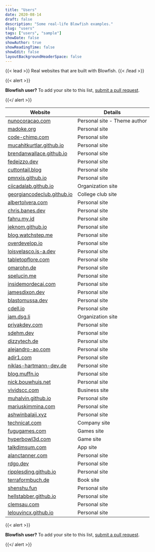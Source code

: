 ```yaml
---
title: "Users"
date: 2020-08-14
draft: false
description: "Some real-life Blowfish examples."
slug: "users"
tags: ["users", "sample"]
showDate: false
showAuthor: true
showReadingTime: false
showEdit: false
layoutBackgroundHeaderSpace: false
---
```

 

{{< lead >}}
Real websites that are built with Blowfish.
{{< /lead >}}


{{< alert >}}

**Blowfish user?** To add your site to this list, [submit a pull request](https://github.com/nunocoracao/blowfish/blob/main/exampleSite/content/users/index.md).

{{</ alert >}}

| Website                                                               | Details                      |
| --------------------------------------------------------------------- | ---------------------------- |
| [nunocoracao.com](https://nunocoracao.com)                            | Personal site - Theme author |
| [madoke.org](https://madoke.org/)                                     | Personal site                |
| [code-chimp.com](https://code-chimp.com)                              | Personal site                |
| [mucahitkurtlar.github.io](https://mucahitkurtlar.github.io)          | Personal site                |
| [brendanwallace.github.io](https://brendanwallace.github.io)          | Personal site                |
| [fedeizzo.dev](https://fedeizzo.dev)                                  | Personal site                |
| [cuttontail.blog](https://cuttontail.blog)                            | Personal site                |
| [pmnxis.github.io](https://pmnxis.github.io)                          | Personal site                |
| [ciicadalab.github.io](https://ciicadalab.github.io)                  | Organization site            |
| [georgiancodeclub.github.io](https://georgiancodeclub.github.io)      | College club site            |
| [albertolvera.com](https://albertolvera.com)                          | Personal site                |
| [chris.banes.dev](https://chris.banes.dev)                            | Personal site                |
| [fahru.my.id](https://www.fahru.my.id)                                | Personal site                |
| [jeknom.github.io](https://jeknom.github.io)                          | Personal site                |
| [blog.watchstep.me](https://blog.watchstep.me)                        | Personal site                |
| [overdevelop.io](https://overdevelop.io)                              | Personal site                |
| [loisvelasco.is-a.dev](https://loisvelasco.is-a.dev)                  | Personal site                |
| [tabletopflore.com](https://www.tabletopflore.com)                    | Personal site                |
| [omarohn.de](https://omarohn.de)                                      | Personal site                |
| [spelucin.me](https://spelucin.me)                                    | Personal site                |
| [insidemordecai.com](https://insidemordecai.com)                      | Personal site                |
| [jamesdixon.dev](https://jamesdixon.dev)                              | Personal site                |
| [blastomussa.dev](https://blastomussa.dev)                            | Personal site                |
| [cdell.io](https://cdell.io)                                          | Personal site                |
| [jam.dsg.li](https://jam.dsg.li)                                      | Organization site            |
| [priyakdey.com](https://priyakdey.com)                                | Personal site                |
| [sdehm.dev](https://sdehm.dev)                                        | Personal site                |
| [dizzytech.de](https://dizzytech.de)                                  | Personal site                |
| [alejandro-ao.com](https://alejandro-ao.com/)                         | Personal site                |
| [adir1.com](https://adir1.com/)                                       | Personal site                |
| [niklas-hartmann-dev.de](https://niklas-hartmann-dev.de/)             | Personal site                |
| [blog.muffn.io](https://blog.muffn.io/)                               | Personal site                |
| [nick.bouwhuis.net](https://nick.bouwhuis.net)                        | Personal site                |
| [vividscc.com](https://vividscc.com/)                                 | Business site                |
| [muhalvin.github.io](https://muhalvin.github.io/)                     | Personal site                |
| [mariuskimmina.com](https://mariuskimmina.com/)                       | Personal site                |
| [ashwinbalaji.xyz](https://ashwinbalaji.xyz/)                         | Personal site                |
| [technicat.com](https://technicat.com/)                               | Company site                 |
| [fugugames.com](https://fugugames.com/)                               | Games site                   |
| [hyperbowl3d.com](https://hyperbowl3d.com/)                           | Game site                    |
| [talkdimsum.com](https://talkdimsum.com/)                             | App site                     |
| [alanctanner.com](https://alanctanner.com/)                           | Personal site                |
| [rdgo.dev](https://rdgo.dev/)                                         | Personal site                |
| [ripplesding.github.io](https://ripplesding.github.io/)               | Personal site                |
| [terraformbuch.de](https://terraformbuch.de/)                         | Book site                    |
| [shenshu.fun](https://shenshu.fun/)                                   | Personal site                |
| [hellstabber.github.io](https://hellstabber.github.io/)               | Personal site                |
| [clemsau.com](https://clemsau.com/)                                   | Personal site                |
| [lelouvincx.github.io](https://lelouvincx.github.io/)                 | Personal site                |

{{< alert >}}

**Blowfish user?** To add your site to this list, [submit a pull request](https://github.com/nunocoracao/blowfish/blob/main/exampleSite/content/users/index.md).

{{</ alert >}}

